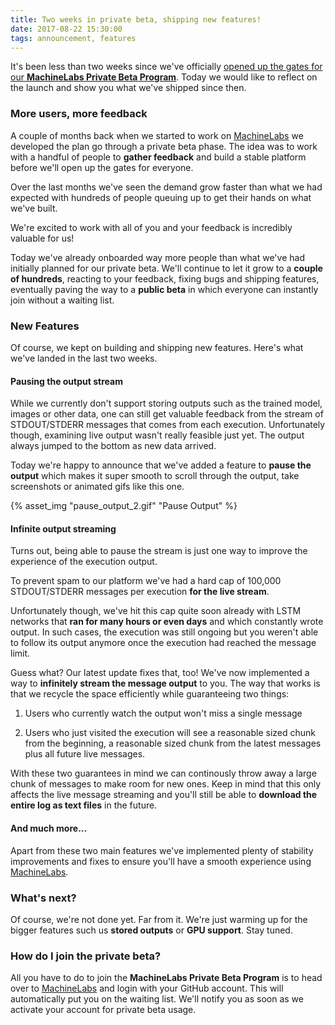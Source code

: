 ```yaml
---
title: Two weeks in private beta, shipping new features!
date: 2017-08-22 15:30:00
tags: announcement, features
---
```


It's been less than two weeks since we've officially [opened up the gates for our **MachineLabs Private Beta Program**](/2017/08/10/launching-private-beta). Today we would like to reflect on the launch and show you what we've shipped since then.

<!-- more -->

### More users, more feedback

A couple of months back when we started to work on [MachineLabs](https://machinelabs.ai) we developed the plan go through a private beta phase. The idea was to work with a handful of people to **gather feedback** and build a stable platform before we'll open up the gates for everyone.

Over the last months we've seen the demand grow faster than what we had expected with hundreds of people queuing up to get their hands on what we've built.

We're excited to work with all of you and your feedback is incredibly valuable for us!

Today we've already onboarded way more people than what we've had initially planned for our private beta. We'll continue to let it grow to a **couple of hundreds**, reacting to your feedback, fixing bugs and shipping features, eventually paving the way to a **public beta** in which everyone can instantly join without a waiting list.


### New Features

Of course, we kept on building and shipping new features. Here's what we've landed in the last two weeks.

#### Pausing the output stream

While we currently don't support storing outputs such as the trained model, images or other data, one can still get valuable feedback from the stream of STDOUT/STDERR messages that comes from each execution. Unfortunately though, examining live output wasn't really feasible just yet. The output always jumped to the bottom as new data arrived.

Today we're happy to announce that we've added a feature to **pause the output** which makes it super smooth to scroll through the output, take screenshots or animated gifs like this one.

{% asset_img "pause_output_2.gif" "Pause Output" %}


#### Infinite output streaming

Turns out, being able to pause the stream is just one way to improve the experience of the execution output.

To prevent spam to our platform we've had a hard cap of 100,000 STDOUT/STDERR messages per execution **for the live stream**.

Unfortunately though, we've hit this cap quite soon already with LSTM networks that **ran for many hours or even days** and which constantly wrote output. In such cases, the execution was still ongoing but you weren't able to follow its output anymore once the execution had reached the message limit.

Guess what? Our latest update fixes that, too! We've now implemented a way to **infinitely stream the message output** to you. The way that works is that we recycle the space efficiently while guaranteeing two things:

1. Users who currently watch the output won't miss a single message

2. Users who just visited the execution will see a reasonable sized chunk from the beginning, a reasonable sized chunk from the latest messages plus all future live messages.

With these two guarantees in mind we can continously throw away a large chunk of messages to make room for new ones. Keep in mind that this only affects the live message streaming and you'll still be able to **download the entire log as text files** in the future.

#### And much more...

Apart from these two main features we've implemented plenty of stability improvements and fixes to ensure you'll have a smooth experience using [MachineLabs](https://machinelabs.ai).

### What's next?

Of course, we're not done yet. Far from it. We're just warming up for the bigger features such us **stored outputs** or **GPU support**. Stay tuned.

### How do I join the private beta?

All you have to do to join the **MachineLabs Private Beta Program** is to head over to [MachineLabs](https://machinelabs.ai) and login with your GitHub account. This will automatically put you on the waiting list. We'll notify you as soon as we activate your account for private beta usage.
